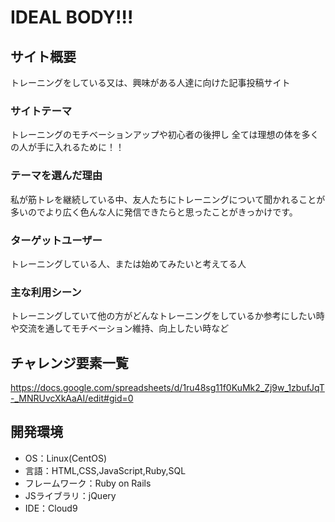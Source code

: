 # IDEAL BODY!!!

## サイト概要
トレーニングをしている又は、興味がある人達に向けた記事投稿サイト

### サイトテーマ
トレーニングのモチベーションアップや初心者の後押し
全ては理想の体を多くの人が手に入れるために！！

### テーマを選んだ理由
私が筋トレを継続している中、友人たちにトレーニングについて聞かれることが多いのでより広く色んな人に発信できたらと思ったことがきっかけです。

### ターゲットユーザー
トレーニングしている人、または始めてみたいと考えてる人

### 主な利用シーン
トレーニングしていて他の方がどんなトレーニングをしているか参考にしたい時や交流を通してモチベーション維持、向上したい時など

## チャレンジ要素一覧
https://docs.google.com/spreadsheets/d/1ru48sg11f0KuMk2_Zj9w_1zbufJqT-_MNRUvcXkAaAI/edit#gid=0

## 開発環境
- OS：Linux(CentOS)
- 言語：HTML,CSS,JavaScript,Ruby,SQL
- フレームワーク：Ruby on Rails
- JSライブラリ：jQuery
- IDE：Cloud9


